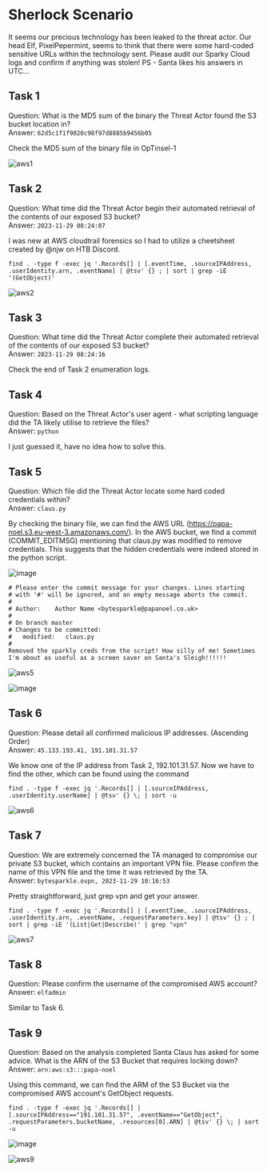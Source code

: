 # Sherlock Scenario
It seems our precious technology has been leaked to the threat actor. Our head Elf, PixelPepermint, seems to think that there were some hard-coded sensitive URLs within the technology sent. 
Please audit our Sparky Cloud logs and confirm if anything was stolen! PS - Santa likes his answers in UTC...

## Task 1 
Question: What is the MD5 sum of the binary the Threat Actor found the S3 bucket location in?
<br>Answer: `62d5c1f1f9020c98f97d8085b9456b05`

Check the MD5 sum of the binary file in OpTinsel-1

![aws1](https://github.com/warlocksmurf/HTB-writeups/assets/121353711/ae660d19-76bf-47a1-b589-0fd0e56677a0)

## Task 2  
Question: What time did the Threat Actor begin their automated retrieval of the contents of our exposed S3 bucket?
<br>Answer: `2023-11-29 08:24:07`

I was new at AWS cloudtrail forensics so I had to utilize a cheetsheet created by @njw on HTB Discord.

```
find . -type f -exec jq '.Records[] | [.eventTime, .sourceIPAddress, .userIdentity.arn, .eventName] | @tsv' {} ; | sort | grep -iE '(GetObject)'
```

![aws2](https://github.com/warlocksmurf/HTB-writeups/assets/121353711/707636b2-bcc7-42ad-ad8c-4db3d07a8c9a)

## Task 3 
Question: What time did the Threat Actor complete their automated retrieval of the contents of our exposed S3 bucket?
<br>Answer: `2023-11-29 08:24:16`

Check the end of Task 2 enumeration logs.

## Task 4 
Question: Based on the Threat Actor's user agent - what scripting language did the TA likely utilise to retrieve the files?
<br>Answer: `python`

I just guessed it, have no idea how to solve this.

## Task 5 
Question: Which file did the Threat Actor locate some hard coded credentials within?
<br>Answer: `claus.py`

By checking the binary file, we can find the AWS URL (https://papa-noel.s3.eu-west-3.amazonaws.com/). In the AWS bucket, we find a commit (COMMIT_EDITMSG) mentioning that claus.py was modified to remove credentials. This suggests that the hidden credentials were indeed stored in the python script.

![image](https://github.com/warlocksmurf/HTB-writeups/assets/121353711/ca0a1d9f-0055-4345-b6df-71ad857f562e)

```
# Please enter the commit message for your changes. Lines starting
# with '#' will be ignored, and an empty message aborts the commit.
#
# Author:    Author Name <bytesparkle@papanoel.co.uk>
#
# On branch master
# Changes to be committed:
#	modified:   claus.py
#
Removed the sparkly creds from the script! How silly of me! Sometimes I'm about as useful as a screen saver on Santa's Sleigh!!!!!!
```

![aws5](https://github.com/warlocksmurf/HTB-writeups/assets/121353711/57b7e287-5121-4698-b612-54802a75cc0a)

![image](https://github.com/warlocksmurf/HTB-writeups/assets/121353711/95dcdcb3-bdc0-4d54-848e-4ba9de1fc619)

## Task 6 
Question: Please detail all confirmed malicious IP addresses. (Ascending Order)
<br>Answer: `45.133.193.41, 191.101.31.57`

We know one of the IP address from Task 2, 192.101.31.57. Now we have to find the other, which can be found using the command 

```
find . -type f -exec jq '.Records[] | [.sourceIPAddress, .userIdentity.userName] | @tsv' {} \; | sort -u
```

![aws6](https://github.com/warlocksmurf/HTB-writeups/assets/121353711/eca44655-1e08-447d-8fdd-8de5158b43d9)

## Task 7
Question: We are extremely concerned the TA managed to compromise our private S3 bucket, which contains an important VPN file. Please confirm the name of this VPN file and the time it was retrieved by the TA.
<br>Answer: `bytesparkle.ovpn, 2023-11-29 10:16:53`

Pretty straightforward, just grep vpn and get your answer.

```
find . -type f -exec jq '.Records[] | [.eventTime, .sourceIPAddress, .userIdentity.arn, .eventName, .requestParameters.key] | @tsv' {} ; | sort | grep -iE '(List|Get|Describe)' | grep "vpn"
```

![aws7](https://github.com/warlocksmurf/HTB-writeups/assets/121353711/b2acc605-f292-4d13-9db4-4433c5df0877)

## Task 8
Question: Please confirm the username of the compromised AWS account?
<br>Answer: `elfadmin`

Similar to Task 6.

## Task 9
Question: Based on the analysis completed Santa Claus has asked for some advice. What is the ARN of the S3 Bucket that requires locking down?
<br>Answer: `arn:aws:s3:::papa-noel`

Using this command, we can find the ARM of the S3 Bucket via the compromised AWS account's GetObject requests. 

```
find . -type f -exec jq '.Records[] | [.sourceIPAddress=="191.101.31.57", .eventName=="GetObject", .requestParameters.bucketName, .resources[0].ARN] | @tsv' {} \; | sort -u
```

![image](https://github.com/warlocksmurf/HTB-writeups/assets/121353711/2009aa6d-767d-4d0a-9847-3da431babbac)

![aws9](https://github.com/warlocksmurf/HTB-writeups/assets/121353711/eccec6e4-0a3b-494d-b9cc-89502e05a328)
